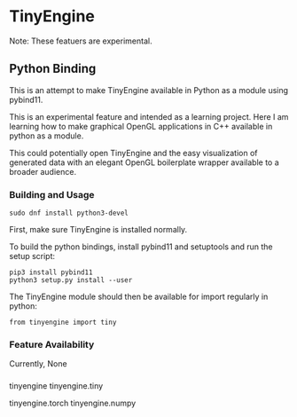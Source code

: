 # TinyEngine

Note: These featuers are experimental.

## Python Binding

This is an attempt to make TinyEngine available in Python as a module using pybind11.

This is an experimental feature and intended as a learning project. Here I am learning how to make graphical OpenGL applications in C++ available in python as a module.

This could potentially open TinyEngine and the easy visualization of generated data with an elegant OpenGL boilerplate wrapper available to a broader audience.

### Building and Usage

```
sudo dnf install python3-devel
```

First, make sure TinyEngine is installed normally.

To build the python bindings, install pybind11 and setuptools and run the setup script:

    pip3 install pybind11
    python3 setup.py install --user

The TinyEngine module should then be available for import regularly in python:

    from tinyengine import tiny

### Feature Availability

Currently, None


###

tinyengine
tinyengine.tiny

tinyengine.torch
tinyengine.numpy
